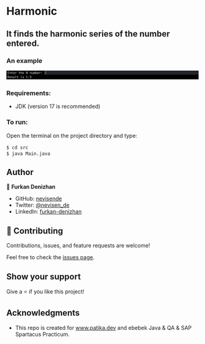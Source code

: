 # Harmonic
## It finds the harmonic series of the number entered.
### An example
![An screenshot of the program](./ss-example.png)

### Requirements:
* JDK (version 17 is recommended)

### To run:
Open the terminal on the project directory and type:

```
$ cd src
$ java Main.java
```
## Author

👤 **Furkan Denizhan**

- GitHub: [nevisende](https://github.com/nevisende)
- Twitter: [@nevisen_de](https://twitter.com/nevisen_de)
- LinkedIn: [furkan-denizhan](https://www.linkedin.com/in/furkan-denizhan/)

## 🤝 Contributing

Contributions, issues, and feature requests are welcome!

Feel free to check the [issues page](../../issues/).

## Show your support

Give a ⭐️ if you like this project!

## Acknowledgments

- This repo is created for  www.patika.dev and ebebek Java & QA & SAP Spartacus Practicum.
